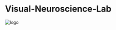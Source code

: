 # Visual-Neuroscience-Lab
![logo](https://user-images.githubusercontent.com/105794666/178579591-9606c73a-2bd4-4f25-8c4d-2265b0e5fe39.JPG)
